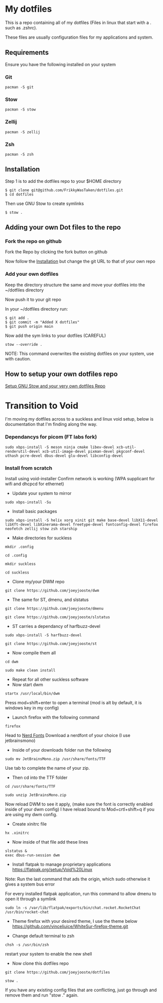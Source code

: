 # My dotfiles

This is a repo containing all of my dotfiles (Files in linux that start with a . such as .zshrc).

These files are usually configuration files for my applications and system.

## Requirements

Ensure you have the following installed on your system

### Git

```
pacman -S git
```

### Stow

```
pacman -S stow
```

### Zellij

``` 
pacman -S zellij
```

### Zsh

```
pacman -S zsh
```

## Installation

Step 1 is to add the dotfiles repo to your $HOME directory 

```
$ git clone git@github.com/FrikkyWasTaken/dotfiles.git
$ cd dotfiles
```

Then use GNU Stow to create symlinks

```
$ stow .
```

## Adding your own Dot files to the repo

### Fork the repo on github

Fork the Repo by clicking the fork button on github

Now follow the [Installation](##Installation) but change the git URL to that of your own repo

### Add your own dotfiles

Keep the directory structure the same and move your dotfiles into the ~/dotfiles directory

Now push it to your git repo

In your ~/dotfiles directory run:

```
$ git add .
$ git commit -m "Added X dotfiles"
$ git push origin main
```

Now add the sym links to your dotfiles (CAREFUL)

```
stow --override .
```

NOTE: This command overwrites the existing dotfiles on your system, use with caution.


## How to setup your own dotfiles repo

[Setup GNU Stow and your very own dotfiles Repo](https://youtu.be/y6XCebnB9gs?si=k3jpqGTt3HtZgFtv)


# Transition to Void
I'm moving my dotfiles across to a suckless and linux void setup, below is documentation that I'm finding along the way.


### Dependancys for picom (FT labs fork)
```
sudo xbps-install -S meson ninja cmake libev-devel xcb-util-renderutil-devel xcb-util-image-devel pixman-devel pkgconf-devel uthash pcre-devel dbus-devel glu-devel libconfig-devel
```

### Install from scratch
Install using void-installer
Confirm network is working (WPA supplicant for wifi and dhcpcd for ethernet)

- Update your system to mirror 
```
sudo xbps-install -Su
```
- Install basic packages
```
sudo xbps-install -S helix xorg xinit git make base-devel libX11-devel libXft-devel libXinerama-devel freetype-devel fontconfig-devel firefox neofetch zellij stow zsh starship
```
- Make directories for suckless
```
mkdir .config
```
```
cd .config
```
```
mkdir suckless
```
```
cd suckless
```
- Clone my/your DWM repo
```
git clone https://github.com/joeyjooste/dwm
```
- The same for ST, dmenu, and slstatus
```
git clone https://github.com/joeyjooste/dmenu
```
```
git clone https://github.com/joeyjooste/slstatus
```
- ST carries a dependancy of harfbuzz-devel
```
sudo xbps-install -S harfbuzz-devel
```
```
git clone https://github.com/joeyjooste/st
```
- Now compile them all
```
cd dwm 
```
```
sudo make clean install
```
- Repeat for all other suckless software
- Now start dwm
```
startx /usr/local/bin/dwm
```
Press mod+shift+enter to open a terminal (mod is alt by default, it is windows key in my config)
- Launch firefox with the following command
```
firefox
```
Head to [Nerd Fonts](https://www.nerdfonts.com/font-downloads)
Download a nerdfont of your choice (I use jetbrainsmono)

- Inside of your downloads folder run the following
```
sudo mv JetBrainsMono.zip /usr/share/fonts/TTF
```
Use tab to complete the name of your zip.

- Then cd into the TTF folder
```
cd /usr/share/fonts/TTF
```
```
sudo unzip JetBrainsMono.zip
```
Now reload DWM to see it apply, (make sure the font is correctly enabled inside of your dwm config) I have reload bound to Mod+crtl+shift+q if you are using my dwm config.

- Create xinitrc file
```
hx .xinitrc
```
- Now inside of that file add these lines
```
slstatus &
exec dbus-run-session dwm
```
- Install flatpak to manage proprietary applications
https://flatpak.org/setup/Void%20Linux

Note: Run the last command that ads the origin, which sudo otherwise it gives a system bus error

For every installed flatpak application, run this command to allow dmenu to open it through a symlink
```
sudo ln -s /var/lib/flatpak/exports/bin/chat.rocket.RocketChat /usr/bin/rocket-chat
```

- Theme firefox with your desired theme, I use the theme below
https://github.com/vinceliuice/WhiteSur-firefox-theme.git

- Change default terminal to zsh
```
chsh -s /usr/bin/zsh
```
restart your system to enable the new shell

- Now clone this dotfiles repo
```
git clone https://github.com/joeyjooste/dotfiles
```
```
stow .
```
If you have any existing config files that are conflicting, just go through and remove them and run "stow ." again.


